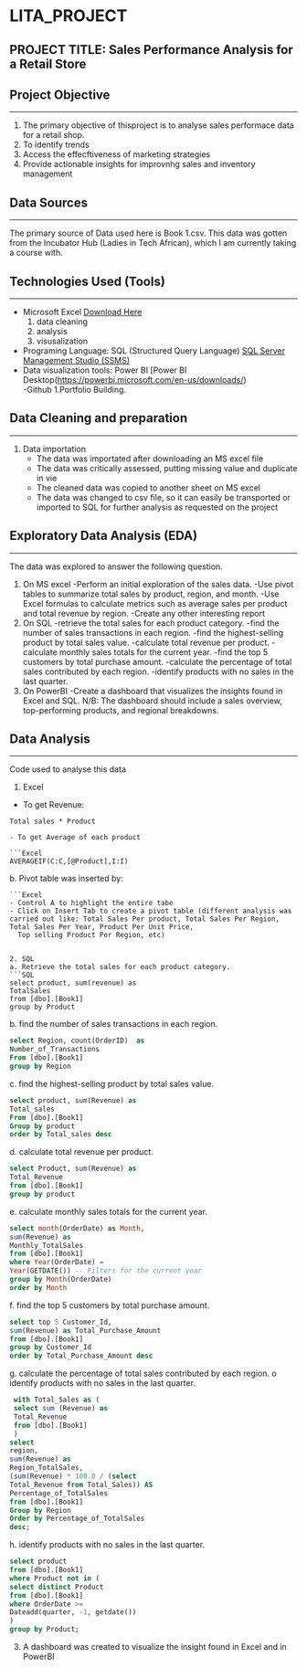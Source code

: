# LITA_PROJECT
## PROJECT TITLE: Sales Performance Analysis for a Retail Store 
## Project Objective
---
1. The primary objective of thisproject is to analyse sales performace data for a retail shop. 
2. To identify trends
3. Access the effecftiveness of marketing strategies
4. Provide actionable insights for improvnhg sales and inventory management
   
## Data Sources
---
The primary source of Data used here is Book 1.csv. This data was gotten from the Incubator Hub (Ladies in Tech African), which I am currently taking a course with.

## Technologies Used (Tools)
---
- Microsoft Excel  [Download Here](https://WWW.Microsoft.com)
   1. data cleaning
   2. analysis
   3. visusalization
- Programing Language: SQL (Structured Query Language) [SQL Server Management Studio (SSMS)](https://docs.microsoft.com/en-us/sql/ssms/download-sql-sever-management-studio-smss)
- Data visualization tools: Power BI [Power BI Desktop(https://powerbi.microsoft.com/en-us/downloads/)     
-Github
    1.Portfolio Building.

## Data Cleaning and preparation
---
1. Data importation
   - The data was importated after downloading an MS excel file 
   - The data was critically assessed, putting missing value and duplicate in vie
   - The cleaned data was copied to another sheet on MS excel
   - The data was changed to csv file, so it can easily be transported or imported to SQL for further analysis as requested on the project
  
## Exploratory Data Analysis (EDA)
---
The data was explored to answer the following question.
 1. On MS excel
 	-Perform an initial exploration of the sales data.
   -Use pivot tables to summarize total sales by product, region, and month.
   -Use Excel formulas to calculate metrics such as average sales per product and total revenue by region. 
   -Create any other interesting report
2. On SQL
   -retrieve the total sales for each product category. 
   -find the number of sales transactions in each region. 
   -find the highest-selling product by total sales value. 
   -calculate total revenue per product. 
   -calculate monthly sales totals for the current year.
   -find the top 5 customers by total purchase amount. 
   -calculate the percentage of total sales contributed by each region. 
   -identify products with no sales in the last quarter. 
4. On PowerBI
   -Create a dashboard that visualizes the insights found in Excel and SQL.
   N/B: The dashboard should include a sales overview, top-performing products, and regional breakdowns.

## Data Analysis
---
Code used to analyse this data 
1. Excel
 
  - To get Revenue:
   ```Excel
   Total sales * Product

  - To get Average of each product

   ```Excel
   AVERAGEIF(C:C,[@Product],I:I)
   ```

b.   Pivot table was inserted by:

    ```Excel
    - Control A to highlight the entire tabe
    - Click on Insert Tab to create a pivot table (different analysis was carried out like: Total Sales Per product, Total Sales Per Region, Total Sales Per Year, Product Per Unit Price, 
      Top selling Product Per Region, etc)
   ```

2. SQL
a. Retrieve the total sales for each product category.
   ```SQL
   select product, sum(revenue) as
   TotalSales
   from [dbo].[Book1]
   group by Product
   ```

b. find the number of sales transactions in each region. 
   ```SQL
   select Region, count(OrderID)  as
   Number_of_Transactions
   From [dbo].[Book1]
   group by Region
   ```

c. find the highest-selling product by total sales value. 
   ```SQL
   select product, sum(Revenue) as
   Total_sales
   From [dbo].[Book1]
   Group by product
   order by Total_sales desc
   ```
d. calculate total revenue per product. 
   ```SQL
   select Product, sum(Revenue) as
   Total_Revenue
   from [dbo].[Book1]
   group by product
   ```
e. calculate monthly sales totals for the current year.
   ```SQL
   select month(OrderDate) as Month,
   sum(Revenue) as
   Monthly_TotalSales
   from [dbo].[Book1]
   where Year(OrderDate) =
   Year(GETDATE()) -- Filters for the current year
   group by Month(OrderDate)
   order by Month
   ```
f. find the top 5 customers by total purchase amount. 
   ```SQL
   select top 5 Customer_Id,
   sum(Revenue) as Total_Purchase_Amount
   from [dbo].[Book1]
   group by Customer_Id
   order by Total_Purchase_Amount desc
   ```
 g. calculate the percentage of total sales contributed by each region. o identify products with no sales in the last quarter.
   ```SQL
    with Total_Sales as (
    select sum (Revenue) as
    Total_Revenue
    from [dbo].[Book1]
    )
   select
   region,
   sum(Revenue) as
   Region_TotalSales,
   (sum(Revenue) * 100.0 / (select
   Total_Revenue from Total_Sales)) AS
   Percentage_of_TotalSales
   from [dbo].[Book1]
   Group by Region
   Order by Percentage_of_TotalSales
   desc;
   ```

h. identify products with no sales in the last quarter.
   ```SQL
   select product
   from [dbo].[Book1] 
   where Product not in (
   select distinct Product
   from [dbo].[Book1]
   where OrderDate >=
   Dateadd(quarter, -1, getdate())
   )
  group by Product;
  ```
3. A dashboard was created to visualize the insight found in Excel and in PowerBI
